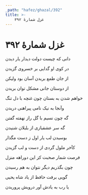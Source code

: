 ```yaml
---
_path: "hafez/ghazal/392"
title: >-
    غزل شمارهٔ ۳۹۲
---
```

# غزل شمارهٔ ۳۹۲

<div class="b" id="bn1"><div class="m1"><p>دانی که چیست دولت دیدار یار دیدن</p></div>
<div class="m2"><p>در کوی او گدایی بر خسروی گزیدن</p></div></div>
<div class="b" id="bn2"><div class="m1"><p>از جان طمع بریدن آسان بود ولیکن</p></div>
<div class="m2"><p>از دوستان جانی مشکل توان بریدن</p></div></div>
<div class="b" id="bn3"><div class="m1"><p>خواهم شدن به بستان چون غنچه با دل تنگ</p></div>
<div class="m2"><p>وآنجا به نیک نامی پیراهنی دریدن</p></div></div>
<div class="b" id="bn4"><div class="m1"><p>گه چون نسیم با گل راز نهفته گفتن</p></div>
<div class="m2"><p>گه سر عشقبازی از بلبلان شنیدن</p></div></div>
<div class="b" id="bn5"><div class="m1"><p>بوسیدن لب یار اول ز دست مگذار</p></div>
<div class="m2"><p>کآخر ملول گردی از دست و لب گزیدن</p></div></div>
<div class="b" id="bn6"><div class="m1"><p>فرصت شمار صحبت کز این دوراهه منزل</p></div>
<div class="m2"><p>چون بگذریم دیگر نتوان به هم رسیدن</p></div></div>
<div class="b" id="bn7"><div class="m1"><p>گویی برفت حافظ از یاد شاه یحیی</p></div>
<div class="m2"><p>یا رب به یادش آور درویش پروریدن</p></div></div>
